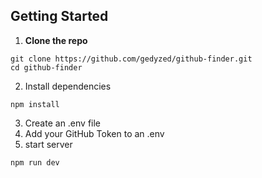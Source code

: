 ## Getting Started

1. **Clone the repo**
```
git clone https://github.com/gedyzed/github-finder.git
cd github-finder
```

2. Install dependencies
```
npm install
```
3. Create an .env file
4. Add your GitHub Token to an .env
5. start server
```
npm run dev
```

 

